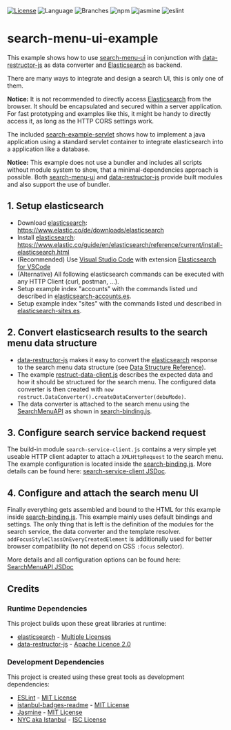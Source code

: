 [![License](https://img.shields.io/badge/License-Apache%202.0-blue.svg)](https://opensource.org/licenses/Apache-2.0)
![Language](https://img.shields.io/github/languages/top/JohT/search-menu-ui/example)
![Branches](https://img.shields.io/badge/Coverage-100%25-brightgreen.svg)
![![npm](./src/npm.svg)](https://aleen42.github.io/badges/src/npm.svg)
![![jasmine](./src/jasmine.svg)](https://aleen42.github.io/badges/src/jasmine.svg)
![![eslint](./src/eslint.svg)](https://aleen42.github.io/badges/src/eslint.svg)

# search-menu-ui-example

This example shows how to use [search-menu-ui](https://github.com/JohT/search-menu-ui) in conjunction with [data-restructor-js](https://github.com/JohT/data-restructor-js) as data converter and [Elasticsearch](https://github.com/elastic/elasticsearch) as backend. 

There are many ways to integrate and design a search UI, this is only one of them.

**Notice:** It is not recommended to directly access [Elasticsearch](https://github.com/elastic/elasticsearch) from the browser. It should be encapsulated and secured within a server application. For fast prototyping and examples like this, it might be handy to directly access it, as long as the HTTP CORS settings work. 

The included [search-example-servlet](./search-example-servlet/README.md) shows how to implement a java application using a standard servlet container to integrate elasticsearch into a application like a database.

**Notice:** This example does not use a bundler and includes all scripts without module system to show, that a minimal-dependencies approach is possible. Both [search-menu-ui](https://github.com/JohT/search-menu-ui) and [data-restructor-js](https://github.com/JohT/data-restructor-js) provide built modules and also support the use of bundler.

## 1. Setup elasticsearch

- Download [elasticsearch]: https://www.elastic.co/de/downloads/elasticsearch
- Install [elasticsearch]: https://www.elastic.co/guide/en/elasticsearch/reference/current/install-elasticsearch.html
- (Recommended) Use [Visual Studio Code] with extension [Elasticsearch for VSCode](https://marketplace.visualstudio.com/items?itemName=ria.elastic)
- (Alternative) All following elasticsearch commands can be executed with any HTTP Client (curl, postman, ...).
- Setup example index "accounts" with the commands listed und described in [elasticsearch-accounts.es](elasticsearch/accounts/elasticsearch-accounts.es). 
- Setup example index "sites" with the commands listed und described in [elasticsearch-sites.es](elasticsearch/sites/elasticsearch-sites.es). 

## 2. Convert elasticsearch results to the search menu data structure

- [data-restructor-js](https://joht.github.io/data-restructor-js) makes it easy to convert the [elasticsearch] response to the search menu data structure (see [Data Structure Reference](../README.md#Data-structure)). 
- The example [restruct-data-client.js](src/js/restruct-data-client.js) describes the 
expected data and how it should be structured for the search menu. The configured data converter 
is then created with `new restruct.DataConverter().createDataConverter(debuMode)`.
- The data converter is attached to the search menu using the [SearchMenuAPI](https://joht.github.io/search-menu-ui/docs/module-searchmenu.SearchMenuAPI.html) as shown in [search-binding.js](src/js/search-binding.js#L53).

## 3. Configure search service backend request

The build-in module `search-service-client.js` contains a very simple yet useable
HTTP client adapter to attach a `XMLHttpRequest` to the search menu. The example configuration is located inside the [search-binding.js](src/js/search-binding.js). More details can
be found here: [search-service-client JSDoc](https://joht.github.io/search-menu-ui/docs/module-searchMenuServiceClient.HttpSearchConfig.html).

## 4. Configure and attach the search menu UI

Finally everything gets assembled and bound to the HTML for this example inside 
[search-binding.js](src/js/search-binding.js#L51). This example mainly uses default 
bindings and settings. The only thing that is left is the definition of the modules for the search service, the data converter and the template resolver. `addFocusStyleClassOnEveryCreatedElement` is additionally used for better browser compatibility (to not depend on CSS `:focus` selector). 

More details and all configuration options can be found here: [SearchMenuAPI JSDoc](https://joht.github.io/search-menu-ui/docs/module-searchmenu.SearchMenuAPI.html)

## Credits

### Runtime Dependencies
This project builds upon these great libraries at runtime:

- [elasticsearch] - [Multiple Licenses](https://github.com/elastic/elasticsearch/blob/master/LICENSE.txt)
- [data-restructor-js](https://joht.github.io/data-restructor-js/) - [Apache Licence 2.0](https://github.com/JohT/data-restructor-js/blob/master/LICENSE)

### Development Dependencies
This project is created using these great tools as development dependencies:

- [ESLint](https://eslint.org) - [MIT License](https://github.com/eslint/eslint/blob/master/LICENSE)
- [istanbul-badges-readme](https://www.npmjs.com/package/istanbul-badges-readme) - [MIT License](https://github.com/olavoparno/istanbul-badges-readme/blob/develop/LICENSE)
- [Jasmine](https://jasmine.github.io) - [MIT License](https://github.com/jasmine/jasmine/blob/main/MIT.LICENSE)
- [NYC aka Istanbul](https://istanbul.js.org) - [ISC License](https://github.com/istanbuljs/nyc/blob/master/LICENSE.txt)

[elasticsearch]: https://www.elastic.co/products/elasticsearch
[Visual Studio Code]: https://code.visualstudio.com
[search-menu-ui]: https://joht.github.io/search-menu-ui/
